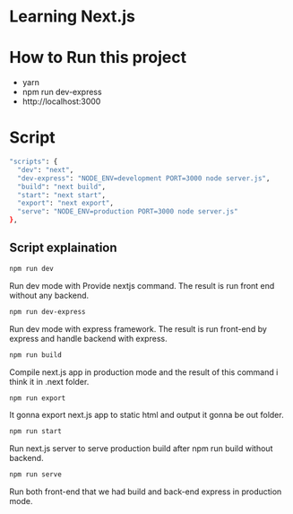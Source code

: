 # Learning Next.js


# How to Run this project
- yarn
- npm run dev-express
- http://localhost:3000

# Script
```bash
"scripts": {
  "dev": "next",
  "dev-express": "NODE_ENV=development PORT=3000 node server.js",
  "build": "next build",
  "start": "next start",
  "export": "next export",
  "serve": "NODE_ENV=production PORT=3000 node server.js"
},
```

## Script explaination
```bash
npm run dev
```
Run dev mode with Provide nextjs command. The result is run front end without any backend.

```bash
npm run dev-express
```
Run dev mode with express framework. The result is run front-end by express and handle backend with express.

```bash
npm run build
```
Compile next.js app in production mode and the result of this command i think it in .next folder.

```bash
npm run export
```
It gonna export next.js app to static html and output it gonna be out folder.

```bash
npm run start
```
Run next.js server to serve production build after npm run build without backend.

```bash
npm run serve
```
Run both front-end that we had build and back-end express in production mode.
